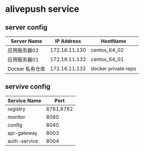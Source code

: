 # alivepush service

## server config
| Server Name     | IP Address    | HostName            |
| --------------- | ------------- | ------------------- |
| 应用服务器02    | 172.16.11.130 | centos_64_02        |
| 应用服务器01    | 172.16.11.132 | centos_64_01        |
| Docker 私有仓库 | 172.16.11.132 | docker private repo |

## servive config
| Service Name | Port      |
| ------------ | --------- |
| registry     | 8761,8762 |
| monitor      | 8080      |
| config       | 8040      |
| api-gateway  | 8003      |
| auth-service | 8004      |
